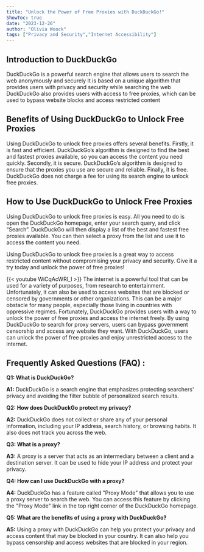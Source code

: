 ```yaml
---
title: "Unlock the Power of Free Proxies with DuckDuckGo!"
ShowToc: true 
date: "2023-12-26"
author: "Olivia Woock" 
tags: ["Privacy and Security","Internet Accessibility"]
---
```

## Introduction to DuckDuckGo

DuckDuckGo is a powerful search engine that allows users to search the web anonymously and securely It is based on a unique algorithm that provides users with privacy and security while searching the web DuckDuckGo also provides users with access to free proxies, which can be used to bypass website blocks and access restricted content

## Benefits of Using DuckDuckGo to Unlock Free Proxies

Using DuckDuckGo to unlock free proxies offers several benefits. Firstly, it is fast and efficient. DuckDuckGo’s algorithm is designed to find the best and fastest proxies available, so you can access the content you need quickly. Secondly, it is secure. DuckDuckGo’s algorithm is designed to ensure that the proxies you use are secure and reliable. Finally, it is free. DuckDuckGo does not charge a fee for using its search engine to unlock free proxies.

## How to Use DuckDuckGo to Unlock Free Proxies

Using DuckDuckGo to unlock free proxies is easy. All you need to do is open the DuckDuckGo homepage, enter your search query, and click “Search”. DuckDuckGo will then display a list of the best and fastest free proxies available. You can then select a proxy from the list and use it to access the content you need.

Using DuckDuckGo to unlock free proxies is a great way to access restricted content without compromising your privacy and security. Give it a try today and unlock the power of free proxies!

{{< youtube WiCqAcWRl_I >}} 
The internet is a powerful tool that can be used for a variety of purposes, from research to entertainment. Unfortunately, it can also be used to access websites that are blocked or censored by governments or other organizations. This can be a major obstacle for many people, especially those living in countries with oppressive regimes. Fortunately, DuckDuckGo provides users with a way to unlock the power of free proxies and access the internet freely. By using DuckDuckGo to search for proxy servers, users can bypass government censorship and access any website they want. With DuckDuckGo, users can unlock the power of free proxies and enjoy unrestricted access to the internet.

## Frequently Asked Questions (FAQ) :
**Q1: What is DuckDuckGo?**

**A1:** DuckDuckGo is a search engine that emphasizes protecting searchers' privacy and avoiding the filter bubble of personalized search results.

**Q2: How does DuckDuckGo protect my privacy?**

**A2:** DuckDuckGo does not collect or share any of your personal information, including your IP address, search history, or browsing habits. It also does not track you across the web.

**Q3: What is a proxy?**

**A3:** A proxy is a server that acts as an intermediary between a client and a destination server. It can be used to hide your IP address and protect your privacy.

**Q4: How can I use DuckDuckGo with a proxy?**

**A4:** DuckDuckGo has a feature called "Proxy Mode" that allows you to use a proxy server to search the web. You can access this feature by clicking the "Proxy Mode" link in the top right corner of the DuckDuckGo homepage.

**Q5: What are the benefits of using a proxy with DuckDuckGo?**

**A5:** Using a proxy with DuckDuckGo can help you protect your privacy and access content that may be blocked in your country. It can also help you bypass censorship and access websites that are blocked in your region.




